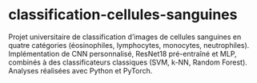 # classification-cellules-sanguines
Projet universitaire de classification d’images de cellules sanguines en quatre catégories (éosinophiles, lymphocytes, monocytes, neutrophiles). Implémentation de CNN personnalisé, ResNet18 pré-entraîné et MLP, combinés à des classificateurs classiques (SVM, k-NN, Random Forest). Analyses réalisées avec Python et PyTorch.
